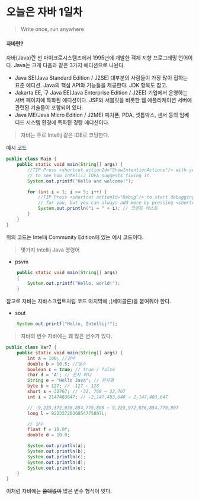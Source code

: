 # 오늘은 자바 1일차

> Write once, run anywhere

#### 자바란?
자바(Java)란 썬 마이크로시스템즈에서 1995년에 개발한 객체 지향 프로그래밍 언어이다.
    Java는 크게 다음과 같은 3가지 에디션으로 나뉜다.
* Java SE(Java Standard Edition / J2SE)
    대부분의 사람들이 가장 많이 접하는 표준 에디션. Java의 핵심 API와 기능들을 제공한다. JDK 항목도 참고.
* Jakarta EE, 구 Java EE(Java Enterprise Edition / J2EE)
    기업에서 운영하는 서버 페이지에 특화된 에디션이다. JSP와 서블릿을 비롯한 웹 애플리케이션 서버에 관련된 기술들이 포함되어 있다.
* Java ME(Java Micro Edition / J2ME)
    피처폰, PDA, 셋톱박스, 센서 등의 임베디드 시스템 환경에 특화된 경량 에디션이다.

> 자바는 주로 Intellij 같은 IDE로 코딩한다.

예시 코드

```java
public class Main {
    public static void main(String[] args) {
        //TIP Press <shortcut actionId="ShowIntentionActions"/> with your caret at the highlighted text
        // to see how IntelliJ IDEA suggests fixing it.
        System.out.printf("Hello and welcome!");

        for (int i = 1; i <= 5; i++) {
            //TIP Press <shortcut actionId="Debug"/> to start debugging your code. We have set one <icon src="AllIcons.Debugger.Db_set_breakpoint"/> breakpoint
            // for you, but you can always add more by pressing <shortcut actionId="ToggleLineBreakpoint"/>.
            System.out.println("i = " + i); // 코멘트 테스트
        }
    }
}
```
위의 코드는 Intellij Community Edition에 있는 예시 코드이다.

> 몇가지 Intellij Java 명령어
* psvm
```java
    public static void main(String[] args) 
    {
        System.out.printf("Hello, world!");
    }
```
참고로 자바는 자바스크립트처럼 코드 마지막에 ;(세미콜론)을 붙여줘야 한다.

* sout
```java
    System.out.printf("Hello, Intellij!");
```

> 자바의 변수
자바에는 꽤 많은 변수가 있다.

```java
public class Var7 {
    public static void main(String[] args) {
        int a = 100; //정수
        double b = 10.5; //실수
        boolean c = true; // true / false
        char d = 'A'; // 문자 하나
        String e = "Hello Java"; // 문자열
        byte b = 127; // -127 ~ 128
        short s = 32767; // -32, 768 ~ 32,767
        int i = 2147483647; // -2,147,483,648 ~ 2,147,483,647

        // -9,223,372,036,854,775,808 ~ 9,223,972,036,854,775,807
        long l = 9223372036854775807L;

        // 실수
        float f = 10.0f;
        double d = 10.0;

        System.out.println(a);
        System.out.println(b);
        System.out.println(c);
        System.out.println(d);
        System.out.println(e);
    }
}
```
이처럼 자바에는 ~~쓸데없이~~ 많은 변수 형식이 잇다.